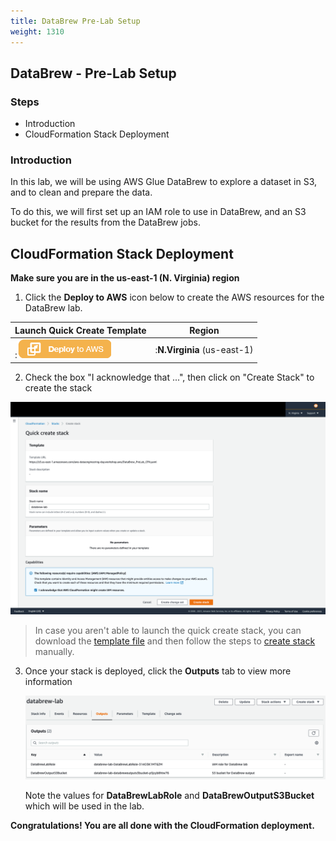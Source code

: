 ```yaml
---
title: DataBrew Pre-Lab Setup
weight: 1310
---
```


## DataBrew - Pre-Lab Setup

### Steps

- Introduction
- CloudFormation Stack Deployment

### Introduction

In this lab, we will be using AWS Glue DataBrew to explore a dataset in S3, and to clean and prepare the data.

To do this, we will first set up an IAM role to use in DataBrew, and an S3 bucket for the results from the DataBrew jobs.

## CloudFormation Stack Deployment

**Make sure you are in the us-east-1 (N. Virginia) region**

1. Click the **Deploy to AWS** icon below to create the AWS resources for the DataBrew lab.

| Launch Quick Create Template| Region |
| :-------------------- | :------------------:|
|:[![Launch CloudFormation](/static/images/00-deploy-to-aws.png)](https://console.aws.amazon.com/cloudformation/home?region=us-east-1#/stacks/new?stackName=databrew-lab&templateURL=https://s3.us-east-1.amazonaws.com/aws-dataengineering-day.workshop.aws/DataBrew_PreLab_CFN.yaml)|:**N.Virginia** (us-east-1)|

2. Check the box "I acknowledge that ...", then click on "Create Stack" to create the stack

![](/static/1300/images/databrew-stack.png)

> In case you aren't able to launch the quick create stack, you can download the [template file](https://s3.us-east-1.amazonaws.com/aws-dataengineering-day.workshop.aws/DataBrew_PreLab_CFN.yaml) and then follow the steps to [create stack](https://docs.aws.amazon.com/AWSCloudFormation/latest/UserGuide/cfn-console-create-stack.html) manually.

3. Once your stack is deployed, click the **Outputs** tab to view more information

   ![](/static/1300/images/cfn6.png)

   Note the values for **DataBrewLabRole** and **DataBrewOutputS3Bucket** which will be used in the lab.

**Congratulations! You are all done with the CloudFormation deployment.**